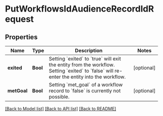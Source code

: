 # PutWorkflowsIdAudienceRecordIdRequest

## Properties
Name | Type | Description | Notes
------------ | ------------- | ------------- | -------------
**exited** | **Bool** | Setting &#x60;exited&#x60; to &#x60;true&#x60; will exit the entity from the workflow. Setting &#x60;exited&#x60; to &#x60;false&#x60; will re-enter the entity into the workflow. | [optional] 
**metGoal** | **Bool** | Setting &#x60;met_goal&#x60; of a workflow record to &#x60;false&#x60; is currently not possible. | [optional] 

[[Back to Model list]](../README.md#documentation-for-models) [[Back to API list]](../README.md#documentation-for-api-endpoints) [[Back to README]](../README.md)


